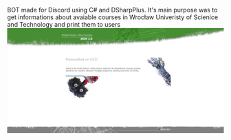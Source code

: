 BOT made for Discord using C# and DSharpPlus. It's main purpose was to get informations about avaiable courses in Wrocław Univeristy of Scienice and Technology and print them to users
![komunikat 421!](komunikat421.png)
